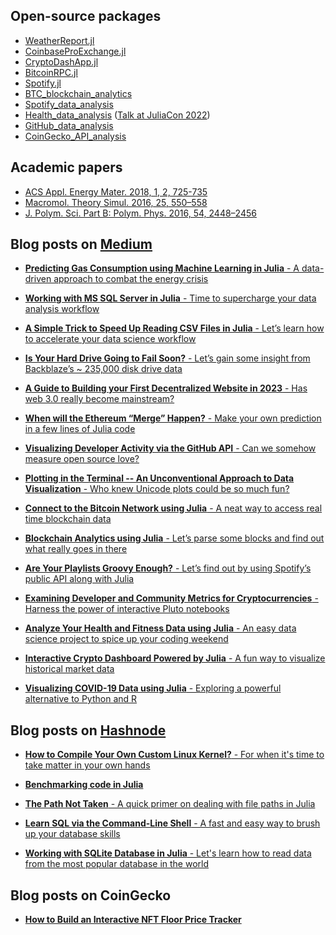 ## Open-source packages
- [WeatherReport.jl](https://github.com/vnegi10/WeatherReport.jl)
- [CoinbaseProExchange.jl](https://github.com/vnegi10/CoinbaseProExchange.jl) 
- [CryptoDashApp.jl](https://github.com/vnegi10/CryptoDashApp.jl)
- [BitcoinRPC.jl](https://github.com/vnegi10/BitcoinRPC.jl)
- [Spotify.jl](https://github.com/vnegi10/Spotify.jl)
- [BTC_blockchain_analytics](https://github.com/vnegi10/BTC_blockchain_analytics)
- [Spotify_data_analysis](https://github.com/vnegi10/Spotify_data_analysis)
- [Health_data_analysis](https://github.com/vnegi10/Health_data_analysis) ([Talk at JuliaCon 2022](https://www.youtube.com/watch?v=4SokD3Om3kc))
- [GitHub_data_analysis](https://github.com/vnegi10/GitHub_data_analysis)
- [CoinGecko_API_analysis](https://github.com/vnegi10/CoinGecko_API_analysis)

## Academic papers

- [ACS Appl. Energy Mater. 2018, 1, 2, 725-735](https://pubs.acs.org/doi/10.1021/acsaem.7b00189)
- [Macromol. Theory Simul. 2016, 25, 550–558](https://onlinelibrary.wiley.com/doi/abs/10.1002/mats.201600075)
- [J. Polym. Sci. Part B: Polym. Phys. 2016, 54, 2448–2456](https://onlinelibrary.wiley.com/doi/abs/10.1002/polb.24236)

## Blog posts on [Medium](https://medium.com/@vikas.negi10)

- [**Predicting Gas Consumption using Machine Learning in Julia** - A data-driven
approach to combat the energy crisis](https://medium.com/@vikas.negi10/predicting-gas-consumption-using-machine-learning-in-julia-92a0441cc8cf?source=friends_link&sk=e28cebb44fbebcbaa9dcda2d9cc66232)

- [**Working with MS SQL Server in Julia** - Time to supercharge your data analysis
workflow](https://towardsdatascience.com/working-with-ms-sql-server-in-julia-fc6fcd55d69a?source=friends_link&sk=9c7eeef5d1a4b78f7fe5f0cea84972b3)

- [**A Simple Trick to Speed Up Reading CSV Files in Julia** - Let’s learn how to accelerate
your data science workflow](https://medium.com/@vikas.negi10/a-simple-trick-to-speed-up-reading-csv-files-in-julia-749856a1ca4?source=friends_link&sk=762a057bf1aa768e4ea75a1eb28a3f5c)

- [**Is Your Hard Drive Going to Fail Soon?** - Let’s gain some insight from
Backblaze’s ~ 235,000 disk drive data](https://medium.com/geekculture/is-your-hard-drive-going-to-fail-soon-9ec9ae3fece1?source=friends_link&sk=dafeefd236d6973b76f661868ec20bed)

- [**A Guide to Building your First Decentralized Website in 2023** - Has web 3.0
really become mainstream?](https://medium.com/geekculture/a-guide-to-building-your-first-decentralized-website-in-2023-d21c41128e07?source=friends_link&sk=b0003e2a02a9a145e9dbd8a2658a60b1)

- [**When will the Ethereum “Merge” Happen?** - Make your own prediction in a few
lines of Julia code](https://medium.com/geekculture/when-will-the-ethereum-merge-happen-58b80babdf16?source=friends_link&sk=10357cccb3b651335a2fa6e0e47f2bea)

- [**Visualizing Developer Activity via the GitHub API** - Can we somehow measure
open source love?](https://towardsdatascience.com/visualizing-developer-activity-via-the-github-api-48c38c40914f?source=friends_link&sk=3e54ff40cb3b6a82eaa3a0f7f94519cd)

- [**Plotting in the Terminal -- An Unconventional Approach to Data Visualization** -
Who knew Unicode plots could be so much fun?](https://medium.com/geekculture/plotting-in-the-terminal-an-unconventional-approach-to-data-visualization-dd36ec6515d0?source=friends_link&sk=aa85cceda81801a41f5f1514577c1f7e)

- [**Connect to the Bitcoin Network using Julia** - A neat way to access real time
blockchain data](https://medium.com/geekculture/connect-to-the-bitcoin-network-using-julia-418c76fed393?source=friends_link&sk=fd38b824bc58f6b666c977b5dbbfb94d)

- [**Blockchain Analytics using Julia** - Let’s parse some blocks and find out what
really goes in there](https://medium.com/geekculture/blockchain-analytics-using-julia-7bf76124a8f2?source=friends_link&sk=997b3bdf59afcfaf9ea5a09b88708d59)

- [**Are Your Playlists Groovy Enough?** - Let’s find out by using Spotify’s public
API along with Julia](https://towardsdatascience.com/are-your-playlists-groovy-enough-7809faaf9c33?source=friends_link&sk=e027ea4a77b5bb56745191d2f261401a)

- [**Examining Developer and Community Metrics for Cryptocurrencies** - Harness the
power of interactive Pluto notebooks](https://medium.com/@vikas.negi10/examining-developer-and-community-metrics-for-cryptocurrencies-4404cc5531aa?source=friends_link&sk=f69a49fd88c4a53aae3659268cef88f8)

- [**Analyze Your Health and Fitness Data using Julia** - An easy data science project
to spice up your coding weekend](https://towardsdatascience.com/analyze-your-health-and-fitness-data-using-julia-d6f4c3842b17?source=friends_link&sk=fc389346eeba6ea4e07853eae74bfe6a)

- [**Interactive Crypto Dashboard Powered by Julia** - A fun way to visualize historical
market data](https://towardsdatascience.com/interactive-crypto-dashboard-powered-by-julia-fd6f60f23063?source=friends_link&sk=38fc2258483f146917dbec52d63b8288)

- [**Visualizing COVID-19 Data using Julia** - Exploring a powerful alternative to
Python and R](https://towardsdatascience.com/visualizing-covid-19-data-using-julia-7731a524cf49?source=friends_link&sk=c3d999fa44b29bdfb5a9713b3a05ee06)

## Blog posts on [Hashnode](https://vnegi.hashnode.dev/)

- [**How to Compile Your Own Custom Linux Kernel?** - For when it's time to take matter in your own hands](https://vnegi.hashnode.dev/custom-linux-kernel)

- [**Benchmarking code in Julia**](https://vnegi.hashnode.dev/benchmarking-code-in-julia)

- [**The Path Not Taken** - A quick primer on dealing with file paths in Julia](https://vnegi.hashnode.dev/the-path-not-taken)

- [**Learn SQL via the Command-Line Shell** - A fast and easy way to brush up your database
skills](https://vnegi.hashnode.dev/learn-sql-via-the-command-line-shell)

- [**Working with SQLite Database in Julia** - Let's learn how to read data from the most popular
database in the world](https://vnegi.hashnode.dev/working-with-sqlite-database-in-julia)

## Blog posts on CoinGecko

- [**How to Build an Interactive NFT Floor Price Tracker**](https://www.coingecko.com/learn/interactive-nft-price-tracker)